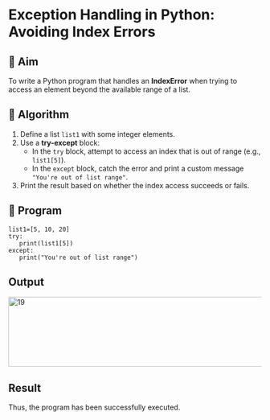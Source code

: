 # Exception Handling in Python: Avoiding Index Errors

## 🎯 Aim
To write a Python program that handles an **IndexError** when trying to access an element beyond the available range of a list.

## 🧠 Algorithm
1. Define a list `list1` with some integer elements.
2. Use a **try-except** block:
   - In the `try` block, attempt to access an index that is out of range (e.g., `list1[5]`).
   - In the `except` block, catch the error and print a custom message `"You're out of list range"`.
3. Print the result based on whether the index access succeeds or fails.

## 🧾 Program
```
list1=[5, 10, 20] 
try: 
   print(list1[5]) 
except: 
   print("You're out of list range")
```
## Output
<img width="590" height="139" alt="19" src="https://github.com/user-attachments/assets/df818183-411f-4dcf-b872-bd0c30039e71" />

## Result
Thus, the program has been successfully executed.
